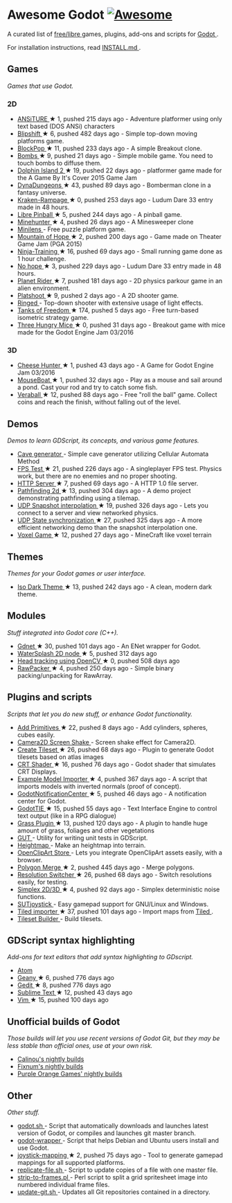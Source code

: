 <h1>
 Awesome Godot
 <a href="https://github.com/sindresorhus/awesome">
  <img alt="Awesome" src="https://cdn.rawgit.com/sindresorhus/awesome/d7305f38d29fed78fa85652e3a63e154dd8e8829/media/badge.svg"/>
 </a>
</h1>
<p>
 A curated list of
 <a href="https://gnu.org/philosophy/free-sw.html">
  free/libre
 </a>
 games, plugins, add-ons and scripts for
 <a href="http://godotengine.org">
  Godot
 </a>
 .
</p>
<p>
 For installation instructions, read
 <a href="https://github.com/Calinou/awesome-godot/blob/master/INSTALL.md">
  INSTALL.md
 </a>
 .
</p>
<h2>
 Games
</h2>
<p>
 <em>
  Games that use Godot.
 </em>
</p>
<h3>
 2D
</h3>
<ul>
 <li>
  <a href="https://github.com/w84death/ansiture">
   ANSiTURE
  </a>
  <span>
   &#9733 1, pushed 215 days ago
  </span>
  -  Adventure platformer using only text based (DOS ANSi) characters
 </li>
 <li>
  <a href="https://github.com/wardsky/blipshift">
   Blipshift
  </a>
  <span>
   &#9733 6, pushed 482 days ago
  </span>
  - Simple top-down moving platforms game.
 </li>
 <li>
  <a href="https://github.com/vnen/blockpop">
   BlockPop
  </a>
  <span>
   &#9733 11, pushed 233 days ago
  </span>
  - A simple Breakout clone.
 </li>
 <li>
  <a href="https://github.com/randyyaj/Bombs">
   Bombs
  </a>
  <span>
   &#9733 9, pushed 21 days ago
  </span>
  - Simple mobile game. You need to touch bombs to diffuse them.
 </li>
 <li>
  <a href="https://github.com/janmarcano/Dolphin-Island-2">
   Dolphin Island 2
  </a>
  <span>
   &#9733 19, pushed 22 days ago
  </span>
  - platformer game made for the A Game By It's Cover 2015 Game Jam
 </li>
 <li>
  <a href="https://github.com/akien-mga/dynadungeons">
   DynaDungeons
  </a>
  <span>
   &#9733 43, pushed 89 days ago
  </span>
  - Bomberman clone in a fantasy universe.
 </li>
 <li>
  <a href="https://github.com/randyyaj/Kraken-Rampage">
   Kraken-Rampage
  </a>
  <span>
   &#9733 0, pushed 253 days ago
  </span>
  - Ludum Dare 33 entry made in 48 hours.
 </li>
 <li>
  <a href="https://github.com/Calinou/libre-pinball">
   Libre Pinball
  </a>
  <span>
   &#9733 5, pushed 244 days ago
  </span>
  - A pinball game.
 </li>
 <li>
  <a href="https://github.com/genete/Minehunter">
   Minehunter
  </a>
  <span>
   &#9733 4, pushed 26 days ago
  </span>
  - A Minesweeper clone
 </li>
 <li>
  <a href="http://kobuge-games.github.io/minilens/">
   Minilens
  </a>
  - Free puzzle platform game.
 </li>
 <li>
  <a href="https://github.com/w84death/mountain-of-hope">
   Mountain of Hope
  </a>
  <span>
   &#9733 2, pushed 200 days ago
  </span>
  - Game made on Theater Game Jam (PGA 2015)
 </li>
 <li>
  <a href="https://github.com/KOBUGE-Games/Ninja-Training">
   Ninja-Training
  </a>
  <span>
   &#9733 16, pushed 69 days ago
  </span>
  - Small running game done as 1 hour challenge.
 </li>
 <li>
  <a href="https://github.com/sergicollado/no_hope_LD33">
   No hope
  </a>
  <span>
   &#9733 3, pushed 229 days ago
  </span>
  - Ludum Dare 33 entry made in 48 hours.
 </li>
 <li>
  <a href="https://github.com/FEDE0D/Planet-Rider">
   Planet Rider
  </a>
  <span>
   &#9733 7, pushed 181 days ago
  </span>
  - 2D physics parkour game in an alien environment.
 </li>
 <li>
  <a href="https://github.com/Calinou/platshoot">
   Platshoot
  </a>
  <span>
   &#9733 9, pushed 2 days ago
  </span>
  - A 2D shooter game.
 </li>
 <li>
  <a href="https://github.com/KOBUGE-Games/ringed">
   Ringed
  </a>
  - Top-down shooter with extensive usage of light effects.
 </li>
 <li>
  <a href="https://github.com/w84death/Tanks-of-Freedom">
   Tanks of Freedom
  </a>
  <span>
   &#9733 174, pushed 5 days ago
  </span>
  - Free turn-based isometric strategy game.
 </li>
 <li>
  <a href="https://github.com/delstuff/threeHungryMice">
   Three Hungry Mice
  </a>
  <span>
   &#9733 0, pushed 31 days ago
  </span>
  - Breakout game with mice made for the Godot Engine Jam 03/2016
 </li>
</ul>
<h3>
 3D
</h3>
<ul>
 <li>
  <a href="https://github.com/khairul169/cheese-hunter">
   Cheese Hunter
  </a>
  <span>
   &#9733 1, pushed 43 days ago
  </span>
  - A Game for Godot Engine Jam 03/2016
 </li>
 <li>
  <a href="https://github.com/CowThing/MouseBoat">
   MouseBoat
  </a>
  <span>
   &#9733 1, pushed 32 days ago
  </span>
  - Play as a mouse and sail around a pond. Cast your rod and try to catch some fish.
 </li>
 <li>
  <a href="https://github.com/Veraball/veraball">
   Veraball
  </a>
  <span>
   &#9733 12, pushed 88 days ago
  </span>
  - Free "roll the ball" game. Collect coins and reach the finish, without falling out of the level.
 </li>
</ul>
<h2>
 Demos
</h2>
<p>
 <em>
  Demos to learn GDScript, its concepts, and various game features.
 </em>
</p>
<ul>
 <li>
  <a href="https://gitlab.com/TeddyDD/Godot-Cave-Generato">
   Cave generator
  </a>
  - Simple cave generator utilizing Cellular Automata Method
 </li>
 <li>
  <a href="https://github.com/Calinou/fps-test">
   FPS Test
  </a>
  <span>
   &#9733 21, pushed 226 days ago
  </span>
  - A singleplayer FPS test. Physics work, but there are no enemies and no proper shooting.
 </li>
 <li>
  <a href="https://github.com/KOBUGE-Games/godot-httpd">
   HTTP Server
  </a>
  <span>
   &#9733 7, pushed 69 days ago
  </span>
  - A HTTP 1.0 file server.
 </li>
 <li>
  <a href="https://github.com/FEDE0D/godot-pathfinding2d-demo">
   Pathfinding 2d
  </a>
  <span>
   &#9733 13, pushed 304 days ago
  </span>
  - A demo project demonstrating pathfinding using a tilemap.
 </li>
 <li>
  <a href="https://github.com/jrimclean/godot-snapshot-interpolation-demo">
   UDP Snapshot interpolation
  </a>
  <span>
   &#9733 19, pushed 326 days ago
  </span>
  - Lets you connect to a server and view networked physics.
 </li>
 <li>
  <a href="https://github.com/jrimclean/godot-state-sync-demo">
   UDP State synchronization
  </a>
  <span>
   &#9733 27, pushed 325 days ago
  </span>
  - A more efficient networking demo than the snapshot interpolation one.
 </li>
 <li>
  <a href="https://github.com/toger5/Godot-Voxel-Game-MineCraftClone">
   Voxel Game
  </a>
  <span>
   &#9733 12, pushed 27 days ago
  </span>
  - MineCraft like voxel terrain
 </li>
</ul>
<h2>
 Themes
</h2>
<p>
 <em>
  Themes for your Godot games or user interface.
 </em>
</p>
<ul>
 <li>
  <a href="https://github.com/GalanCM/Iso-Themes">
   Iso Dark Theme
  </a>
  <span>
   &#9733 13, pushed 242 days ago
  </span>
  - A clean, modern dark theme.
 </li>
</ul>
<h2>
 Modules
</h2>
<p>
 <em>
  Stuff integrated into Godot core (C++).
 </em>
</p>
<ul>
 <li>
  <a href="https://github.com/jrimclean/gdnet">
   Gdnet
  </a>
  <span>
   &#9733 30, pushed 101 days ago
  </span>
  - An ENet wrapper for Godot.
 </li>
 <li>
  <a href="https://github.com/laverneth/WaterSplash">
   WaterSplash 2D node
  </a>
  <span>
   &#9733 5, pushed 312 days ago
  </span>
 </li>
 <li>
  <a href="https://github.com/antarktikali/godot-opencv-gpu-perspective">
   Head tracking using OpenCV
  </a>
  <span>
   &#9733 0, pushed 508 days ago
  </span>
 </li>
 <li>
  <a href="https://github.com/jrimclean/rawpacker">
   RawPacker
  </a>
  <span>
   &#9733 4, pushed 250 days ago
  </span>
  - Simple binary packing/unpacking for RawArray.
 </li>
</ul>
<h2>
 Plugins and scripts
</h2>
<p>
 <em>
  Scripts that let you do new stuff, or enhance Godot functionality.
 </em>
</p>
<ul>
 <li>
  <a href="https://github.com/TheHX/add_primitives">
   Add Primitives
  </a>
  <span>
   &#9733 22, pushed 8 days ago
  </span>
  - Add cylinders, spheres, cubes easily.
 </li>
 <li>
  <a href="http://godotengine.org/qa/438/camera2d-screen-shake-extension">
   Camera2D Screen Shake
  </a>
  - Screen shake effect for Camera2D.
 </li>
 <li>
  <a href="https://github.com/vinod8990/godot_plugins">
   Create Tileset
  </a>
  <span>
   &#9733 26, pushed 68 days ago
  </span>
  - Plugin to generate Godot tilesets based on atlas images
 </li>
 <li>
  <a href="https://github.com/henriquelalves/SimpleGodotCRTShader">
   CRT Shader
  </a>
  <span>
   &#9733 16, pushed 76 days ago
  </span>
  - Godot shader that simulates CRT Displays.
 </li>
 <li>
  <a href="https://github.com/TheHX/godot_examples">
   Example Model Importer
  </a>
  <span>
   &#9733 4, pushed 367 days ago
  </span>
  - A script that imports models with inverted normals (proof of concept).
 </li>
 <li>
  <a href="https://github.com/didier-v/GodotNotificationCenter">
   GodotNotificationCenter
  </a>
  <span>
   &#9733 5, pushed 46 days ago
  </span>
  - A notification center for Godot.
 </li>
 <li>
  <a href="https://github.com/henriquelalves/GodotTIE">
   GodotTIE
  </a>
  <span>
   &#9733 15, pushed 55 days ago
  </span>
  - Text Interface Engine to control text output (like in a RPG dialogue)
 </li>
 <li>
  <a href="https://github.com/marcosbitetti/grass_plugin_4_godot">
   Grass Plugin
  </a>
  <span>
   &#9733 13, pushed 120 days ago
  </span>
  - A plugin to handle huge amount of grass, foliages and other vegetations
 </li>
 <li>
  <a href="https://bitbucket.org/bitwes/gut/overview">
   GUT
  </a>
  - Utility for writing unit tests in GDScript.
 </li>
 <li>
  <a href="https://gist.github.com/TheHX/94a83dea1a0f932d5805">
   Heightmap
  </a>
  - Make an heightmap into terrain.
 </li>
 <li>
  <a href="https://github.com/vinod8990/godot_plugins/tree/master/OpenClipArt_Store">
   OpenClipArt Store
  </a>
  - Lets you integrate OpenClipArt assets easily, with a browser.
 </li>
 <li>
  <a href="https://github.com/ScyDev/Godot-Scripts">
   Polygon Merge
  </a>
  <span>
   &#9733 2, pushed 445 days ago
  </span>
  - Merge polygons.
 </li>
 <li>
  <a href="https://github.com/vinod8990/godot_plugins">
   Resolution Switcher
  </a>
  <span>
   &#9733 26, pushed 68 days ago
  </span>
  - Switch resolutions easily, for testing.
 </li>
 <li>
  <a href="https://github.com/OvermindDL1/Godot-Helpers">
   Simplex 2D/3D
  </a>
  <span>
   &#9733 4, pushed 92 days ago
  </span>
  - Simplex deterministic noise functions.
 </li>
 <li>
  <a href="https://gitlab.com/shine-upon-thee/joystick">
   SUTjoystick
  </a>
  - Easy gamepad support for GNU/Linux and Windows.
 </li>
 <li>
  <a href="https://github.com/MrGreenTea/GodotTiledImporter">
   Tiled importer
  </a>
  <span>
   &#9733 37, pushed 101 days ago
  </span>
  - Import maps from
  <a href="http://mapeditor.org">
   Tiled
  </a>
  .
 </li>
 <li>
  <a href="https://gist.github.com/Calinou/27e979ab0a35500c3381">
   Tileset Builder
  </a>
  - Build tilesets.
 </li>
</ul>
<h2>
 GDScript syntax highlighting
</h2>
<p>
 <em>
  Add-ons for text editors that add syntax highlighting to GDscript.
 </em>
</p>
<ul>
 <li>
  <a href="https://atom.io/packages/lang-gdscript">
   Atom
  </a>
 </li>
 <li>
  <a href="https://github.com/haimat/GDScript-Geany">
   Geany
  </a>
  <span>
   &#9733 6, pushed 776 days ago
  </span>
 </li>
 <li>
  <a href="https://github.com/haimat/GDScript-gedit">
   Gedit
  </a>
  <span>
   &#9733 8, pushed 776 days ago
  </span>
 </li>
 <li>
  <a href="https://github.com/beefsack/GDScript-sublime">
   Sublime Text
  </a>
  <span>
   &#9733 12, pushed 43 days ago
  </span>
 </li>
 <li>
  <a href="https://github.com/quabug/vim-gdscript">
   Vim
  </a>
  <span>
   &#9733 15, pushed 100 days ago
  </span>
 </li>
</ul>
<h2>
 Unofficial builds of Godot
</h2>
<p>
 <em>
  Those builds will let you use recent versions of Godot Git, but they may be less stable than official ones, use at your own risk.
 </em>
</p>
<ul>
 <li>
  <a href="http://archive.hugo.pro/godot/">
   Calinou's nightly builds
  </a>
 </li>
 <li>
  <a href="http://fixnum.org/godot/">
   Fixnum's nightly builds
  </a>
 </li>
 <li>
  <a href="http://purpleorangegames.com/godot/">
   Purple Orange Games' nightly builds
  </a>
 </li>
</ul>
<h2>
 Other
</h2>
<p>
 <em>
  Other stuff.
 </em>
</p>
<ul>
 <li>
  <a href="https://github.com/adolson/godot-stuff/blob/master/godot.sh">
   godot.sh
  </a>
  - Script that automatically downloads and launches latest version of Godot, or compiles and launches git master branch.
 </li>
 <li>
  <a href="https://github.com/nsrosenqvist/godot-wrapper.git">
   godot-wrapper
  </a>
  - Script that helps Debian and Ubuntu users install and use Godot.
 </li>
 <li>
  <a href="https://github.com/Hinsbart/joystick-mapping">
   joystick-mapping
  </a>
  <span>
   &#9733 2, pushed 75 days ago
  </span>
  - Tool to generate gamepad mappings for all supported platforms.
 </li>
 <li>
  <a href="https://github.com/adolson/godot-stuff/blob/master/replicate-file.sh">
   replicate-file.sh
  </a>
  - Script to update copies of a file with one master file.
 </li>
 <li>
  <a href="https://github.com/adolson/godot-stuff/blob/master/strip-to-frames.pl">
   strip-to-frames.pl
  </a>
  - Perl script to split a grid spritesheet image into numbered individual frame files.
 </li>
 <li>
  <a href="https://gist.github.com/Calinou/93938dc92484bc5e89f0">
   update-git.sh
  </a>
  - Updates all Git repositories contained in a directory.
 </li>
</ul>

